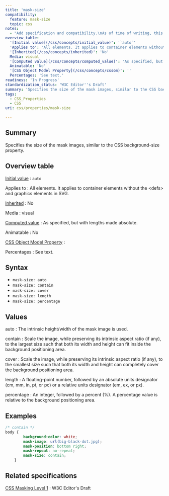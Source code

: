 ```yaml
---
title: 'mask-size'
compatibility:
  feature: mask-size
  topic: css
notes:
  - "Add specification and compatibility.\nAs of time of writing, this property is not yet implemented in most browsers."
overview_table:
  '[Initial value](/css/concepts/initial_value)': '`auto`'
  'Applies to': 'All elements. It applies to container elements without the \<defs\> and graphics elements in SVG.'
  '[Inherited](/css/concepts/inherited)': 'No'
  Media: visual
  '[Computed value](/css/concepts/computed_value)': 'As specified, but with lengths made absolute.'
  Animatable: 'No'
  '[CSS Object Model Property](/css/concepts/cssom)': ''
  Percentages: 'See text.'
readiness: 'In Progress'
standardization_status: 'W3C Editor''s Draft'
summary: 'Specifies the size of the mask images, similar to the CSS background-size property.'
tags:
  - CSS_Properties
  - CSS
uri: css/properties/mask-size

---
```

## Summary

Specifies the size of the mask images, similar to the CSS background-size property.

## Overview table

[Initial value](/css/concepts/initial_value)
:   `auto`

Applies to
:   All elements. It applies to container elements without the \<defs\> and graphics elements in SVG.

[Inherited](/css/concepts/inherited)
:   No

Media
:   visual

[Computed value](/css/concepts/computed_value)
:   As specified, but with lengths made absolute.

Animatable
:   No

[CSS Object Model Property](/css/concepts/cssom)
:

Percentages
:   See text.

## Syntax

-   `mask-size: auto`
-   `mask-size: contain`
-   `mask-size: cover`
-   `mask-size: length`
-   `mask-size: percentage`

## Values

auto
:   The intrinsic height/width of the mask image is used.

contain
:   Scale the image, while preserving its intrinsic aspect ratio (if any), to the largest size such that both its width and height can fit inside the background positioning area.

cover
:   Scale the image, while preserving its intrinsic aspect ratio (if any), to the smallest size such that both its width and height can completely cover the background positioning area.

length
:   A floating-point number, followed by an absolute units designator (cm, mm, in, pt, or pc) or a relative units designator (em, ex, or px).

percentage
:   An integer, followed by a percent (%). A percentage value is relative to the background positioning area.

## Examples

``` css
/* contain */
body {
        background-color: white;
        mask-image: url(big-black-dot.jpg);
        mask-position: bottom right;
        mask-repeat: no-repeat;
        mask-size: contain;
    }
```

## Related specifications

[CSS Masking Level 1](https://dvcs.w3.org/hg/FXTF/raw-file/default/masking/index.html)
:   W3C Editor's Draft
